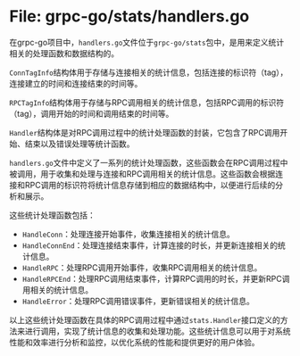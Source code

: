 # File: grpc-go/stats/handlers.go

在grpc-go项目中，`handlers.go`文件位于`grpc-go/stats`包中，是用来定义统计相关的处理函数和数据结构的。

`ConnTagInfo`结构体用于存储与连接相关的统计信息，包括连接的标识符（tag），连接建立的时间和连接结束的时间等。

`RPCTagInfo`结构体用于存储与RPC调用相关的统计信息，包括RPC调用的标识符（tag），调用开始的时间和调用结束的时间等。

`Handler`结构体是对RPC调用过程中的统计处理函数的封装，它包含了RPC调用开始、结束以及错误处理等统计函数。

`handlers.go`文件中定义了一系列的统计处理函数，这些函数会在RPC调用过程中被调用，用于收集和处理与连接和RPC调用相关的统计信息。这些函数会根据连接和RPC调用的标识符将统计信息存储到相应的数据结构中，以便进行后续的分析和展示。

这些统计处理函数包括：
- `HandleConn`：处理连接开始事件，收集连接相关的统计信息。
- `HandleConnEnd`：处理连接结束事件，计算连接的时长，并更新连接相关的统计信息。
- `HandleRPC`：处理RPC调用开始事件，收集RPC调用相关的统计信息。
- `HandleRPCEnd`：处理RPC调用结束事件，计算RPC调用的时长，并更新RPC调用相关的统计信息。
- `HandleError`：处理RPC调用错误事件，更新错误相关的统计信息。

以上这些统计处理函数在具体的RPC调用过程中通过`stats.Handler`接口定义的方法来进行调用，实现了统计信息的收集和处理功能。这些统计信息可以用于对系统性能和效率进行分析和监控，以优化系统的性能和提供更好的用户体验。

